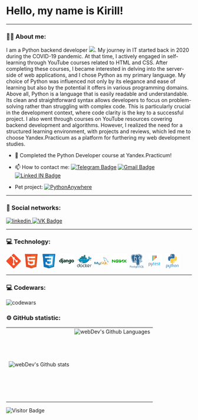 
# Hello, my name is Kirill!

---

### :man_technologist: About me:

I am a Python backend developer <img src="https://media.giphy.com/media/WUlplcMpOCEmTGBtBW/giphy.gif" width="30px">. My journey in IT started back in 2020 during the COVID-19 pandemic. At that time, I actively engaged in self-learning through YouTube courses related to HTML and CSS. After completing these courses, I became interested in delving into the server-side of web applications, and I chose Python as my primary language. My choice of Python was influenced not only by its elegance and ease of learning but also by the potential it offers in various programming domains. Above all, Python is a language that is easily readable and understandable. Its clean and straightforward syntax allows developers to focus on problem-solving rather than struggling with complex code. This is particularly crucial in the development context, where code clarity is the key to a successful project. I also went through courses on YouTube resources covering backend development and algorithms. However, I realized the need for a structured learning environment, with projects and reviews, which led me to choose Yandex.Practicum as a platform for furthering my web development studies.

- :seedling: Completed the Python Developer course at Yandex.Practicum!

- :mailbox: How to contact me: [![Telegram Badge](https://img.shields.io/badge/-svitsov-blue?style=flat&logo=Telegram&logoColor=white)](https://t.me/f1llzzz) [![Gmail Badge](https://img.shields.io/badge/-Gmail-red?style=flat&logo=Gmail&logoColor=white)](mailto:svicovkirill@gmail.com) [![Linked IN Badge](https://img.shields.io/badge/-Linked-blue?style=flat&logo=Linked&logoColor=white)](mailto:https://www.linkedin.com/in/kirill-svitsov/)
- Pet project: [![PythonAnywhere](https://img.shields.io/badge/PythonAnywhere-Kirill--Svitsov-yellow)](https://kirillsvitsov2.pythonanywhere.com/)

---

### 🤝 Social networks:

  <div id="badges">
    <a href="https://www.linkedin.com/in/kirill-svitsov/" target="_blank">
      <img src="https://cdn-icons-png.flaticon.com/512/2504/2504799.png" width="40" height="40" alt="linkedin" />
    </a>
    <a href="https://vk.com/id159844725" target="_blank">
      <img src="https://cdn-icons-png.flaticon.com/512/145/145813.png" width="40" height="40" alt="VK Badge"/>
    </a>
  </div>

---

### 💻 Technology:

<div>
  <img src="https://github.com/devicons/devicon/blob/master/icons/git/git-original.svg" title="git" alt="git" width="40" height="40"/>&nbsp
  <img src="https://github.com/devicons/devicon/blob/master/icons/html5/html5-original.svg" title="html5" alt="html5" width="40" height="40"/>&nbsp
  <img src="https://github.com/devicons/devicon/blob/master/icons/css3/css3-original.svg" title="css" alt="css" width="40" height="40"/>&nbsp
  <img src="https://github.com/devicons/devicon/blob/master/icons/django/django-plain-wordmark.svg" title="django" alt="django" width="40" height="40"/>&nbsp
  <img src="https://github.com/devicons/devicon/blob/master/icons/docker/docker-original-wordmark.svg" title="docker" alt="docker" width="40" height="40"/>&nbsp
  <img src="https://github.com/devicons/devicon/blob/master/icons/mysql/mysql-original-wordmark.svg" title="mysql" alt="mysql" width="40" height="40"/>&nbsp
  <img src="https://github.com/devicons/devicon/blob/master/icons/nginx/nginx-original.svg" title="nginx" alt="nginx" width="40" height="40"/>&nbsp
  <img src="https://github.com/devicons/devicon/blob/master/icons/postgresql/postgresql-plain-wordmark.svg" title="postgresql" alt="postgresql" width="40" height="40"/>&nbsp
  <img src="https://github.com/devicons/devicon/blob/master/icons/pytest/pytest-original-wordmark.svg" title="pytest" alt="pytest" width="40" height="40"/>&nbsp;
  <img src="https://github.com/devicons/devicon/blob/master/icons/python/python-original-wordmark.svg" title="python" alt="python" width="40" height="40"/>&nbsp;
</div>

---



<!-- ### 💻 Completed Courses:

| Курсы                                                             | Дата              |
| ----------------------------------------------------------------  | :---------------: |
| https://www.youtube.com/@selfedu_rus/Good, Good Python            | 11/2022 - 01/2023 |
| https://www.youtube.com/@selfedu_rus/OOP                          | 01/2023 - 02/2023 |
| https://www.youtube.com/@selfedu_rus/Django Rest Framework        | 02/2023 - 03/2023 |
| https://www.youtube.com/@selfedu_rus/Django 3                     | 02/2023 - 03/2023 |
| https://www.youtube.com/@selfedu_rus/Jinja2                       | 02/2023 - 03/2023 |
| https://www.youtube.com/@tkhirianov/Algorithms and Data Structures| 01/2023 - 04/2023 |
| https://practicum.yandex.ru/Python developer                      | 11/2022 - 10/2023 |

--- -->

### 💻 Codewars:

![codewars](https://www.codewars.com/users/Kirill-Svitsov/badges/large)

### ⚙️ GitHub statistic:

<table>
  <tr>
    <td>
      <img align="left" src="http://github-readme-streak-stats.herokuapp.com?user=Kirill-Svitsov&theme=dark&background=000000" alt="webDev's Github stats" />
    </td>
    <td>
      <img height="195px" align="right" alt="webDev's Github Languages" src="https://github-readme-stats-sigma-five.vercel.app/api/top-langs/?username=Kirill-Svitsov&layout=compact&theme=vision-friendly-dark" />
    </td>
  </tr>
</table>

![Visitor Badge](https://visitor-badge.laobi.icu/badge?page_id=Kirill-Svitsov)
